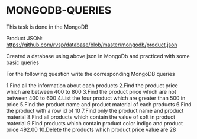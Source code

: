 # MONGODB-QUERIES

This task is done in the MongoDB

Product JSON: https://github.com/rvsp/database/blob/master/mongodb/product.json

Created a database using above json in MongoDb and practiced with some basic queries

For the following question write the corresponding MongoDB queries

1.Find all the information about each products
2.Find the product price which are between 400 to 800
3.Find the product price which are not between 400 to 600
4.List the four product which are greater than 500 in price 
5.Find the product name and product material of each products
6.Find the product with a row id of 10
7.Find only the product name and product material
8.Find all products which contain the value of soft in product material 
9.Find products which contain product color indigo  and product price 492.00
10.Delete the products which product price value are 28


